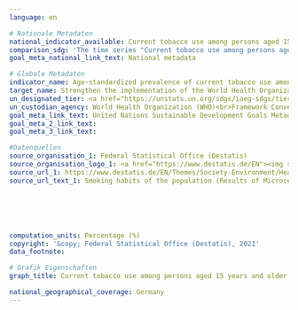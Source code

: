 ```yaml
---
language: en

# Nationale Metadaten
national_indicator_available: Current tobacco use among persons aged 15 years and older <br> Current tobacco use among persons aged 15 years and older (age-standardised to WHO Standard Population)
comparison_sdg: 'The time series "Current tobacco use among persons aged 15 years and older (age-standardised to WHO Standard Population") is compliant with the global metadata. The time series "Current tobacco use among persons aged 15 years and older" provides additional information.'
goal_meta_national_link_text: National metadata

# Globale Metadaten
indicator_name: Age-standardized prevalence of current tobacco use among persons aged 15 years and older
target_name: Strengthen the implementation of the World Health Organization Framework Convention on Tobacco Control in all countries, as appropriate
un_designated_tier: <a href="https://unstats.un.org/sdgs/iaeg-sdgs/tier-classification/" title="Click here for more information on the UN tier classification.">Tier I</a>
un_custodian_agency: World Health Organization (WHO)<br>Framework Convention on Tobacco Control (FCTC)
goal_meta_link_text: United Nations Sustainable Development Goals Metadata
goal_meta_2_link_text: 
goal_meta_3_link_text: 

#Datenquellen
source_organisation_1: Federal Statistical Office (Destatis)
source_organisation_logo_1: <a href="https://www.destatis.de/EN"><img src="https://g205sdgs.github.io/sdg-indicators/public/OrgImgEn/destatis.png" alt="Logo destatis" style="height:60px; width:148px" /></a>
source_url_1: https://www.destatis.de/EN/Themes/Society-Environment/Health/Health-Status-Behaviour-Relevant-Health/Tables/liste-smoking-habits-sex-age-groups.html
source_url_text_1: Smoking habits of the population (Results of Microcensus)






computation_units: Percentage (%)
copyright: '&copy; Federal Statistical Office (Destatis), 2021'
data_footnote: 

# Grafik Eigenschaften
graph_title: Current tobacco use among persons aged 15 years and older

national_geographical_coverage: Germany
---
```


<span></span>